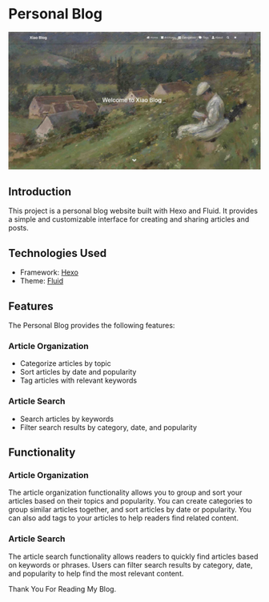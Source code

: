 # Personal Blog

![image](https://raw.githubusercontent.com/syoho/github-image/main/blog/xiaoblog.jpeg)

## Introduction

This project is a personal blog website built with Hexo and Fluid. It provides a simple and customizable interface for creating and sharing articles and posts.

## Technologies Used

- Framework: [Hexo](https://github.com/hexojs/hexo)
- Theme: [Fluid](https://github.com/fluid-dev/hexo-theme-fluid)   

## Features

The Personal Blog provides the following features:

### Article Organization

- Categorize articles by topic
- Sort articles by date and popularity
- Tag articles with relevant keywords

### Article Search

- Search articles by keywords
- Filter search results by category, date, and popularity

## Functionality

### Article Organization

The article organization functionality allows you to group and sort your articles based on their topics and popularity. You can create categories to group similar articles together, and sort articles by date or popularity. You can also add tags to your articles to help readers find related content.

### Article Search

The article search functionality allows readers to quickly find articles based on keywords or phrases. Users can filter search results by category, date, and popularity to help find the most relevant content.

Thank You For Reading My Blog.








